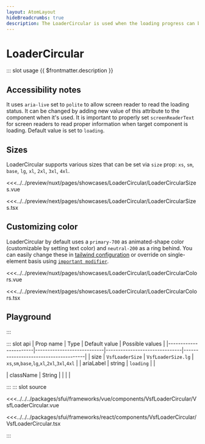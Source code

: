 ```yaml
---
layout: AtomLayout
hideBreadcrumbs: true
description: The LoaderCircular is used when the loading progress can be determined.
---
```

# LoaderCircular

::: slot usage
{{ $frontmatter.description }}

## Accessibility notes

It uses `aria-live` set to `polite` to allow screen reader to read the loading status. It can be changed by adding new value of this attribute to the component when it's used.
It is important to properly set `screenReaderText` for screen readers to read proper information when target component is loading. Default value is set to `loading`.

## Sizes

LoaderCircular supports various sizes that can be set via `size` prop: `xs`, `sm`, `base`, `lg`, `xl`, `2xl`, `3xl`, `4xl`.

<Showcase showcase-name="LoaderCircular/LoaderCircularSizes" style="min-height:320px">

<!-- vue -->
<<<../../preview/nuxt/pages/showcases/LoaderCircular/LoaderCircularSizes.vue
<!-- end vue -->
<!-- react -->
<<<../../preview/next/pages/showcases/LoaderCircular/LoaderCircularSizes.tsx
<!-- end react -->

</Showcase>

## Customizing color

LoaderCircular by default uses a `primary-700` as animated-shape color (customizable by setting text color) and `neutral-200` as a ring behind. You can easily change these in [tailwind configuration](https://tailwindcss.com/docs/configuration#theme) or override on single-element basis using [`important modifier`](https://tailwindcss.com/docs/configuration#important-modifier).

<Showcase showcase-name="LoaderCircular/LoaderCircularColors">

<!-- vue -->
<<<../../preview/nuxt/pages/showcases/LoaderCircular/LoaderCircularColors.vue
<!-- end vue -->
<!-- react -->
<<<../../preview/next/pages/showcases/LoaderCircular/LoaderCircularColors.tsx
<!-- end react -->

</Showcase>

## Playground

<Generate />
:::

::: slot api
| Prop name             | Type                       | Default value                 | Possible values                      |
|-----------------------|----------------------------|-------------------------------|--------------------------------------|
| size                |      `VsfLoaderSize`        | `VsfLoaderSize.lg`           | `xs`,`sm`,`base`,`lg`,`xl`,`2xl`,`3xl`,`4xl` |
| ariaLabel    |      string                | `loading`                     |                                      |
<!-- react -->
| className             |  String                    |               |                                  |            |
<!-- end react -->
:::
::: slot source
<!-- vue -->
<<<../../../packages/sfui/frameworks/vue/components/VsfLoaderCircular/VsfLoaderCircular.vue
<!-- end vue -->
<!-- react -->
<<<../../../packages/sfui/frameworks/react/components/VsfLoaderCircular/VsfLoaderCircular.tsx
<!-- end react -->
:::
